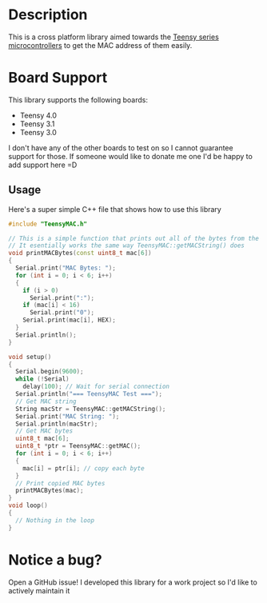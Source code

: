 # Description
This is a cross platform library aimed towards the [Teensy series microcontrollers](https://www.pjrc.com/) to get the MAC address of them easily.

# Board Support
This library supports the following boards:
- Teensy 4.0
- Teensy 3.1
- Teensy 3.0


I don't have any of the other boards to test on so I cannot guarantee support for those. If someone would like to donate me one I'd be happy to add support here =D

## Usage
Here's a super simple C++ file that shows how to use this library
```c++
#include "TeensyMAC.h"

// This is a simple function that prints out all of the bytes from the MAC address.
// It esentially works the same way TeensyMAC::getMACString() does
void printMACBytes(const uint8_t mac[6])
{
  Serial.print("MAC Bytes: ");
  for (int i = 0; i < 6; i++)
  {
    if (i > 0)
      Serial.print(":");
    if (mac[i] < 16)
      Serial.print("0");
    Serial.print(mac[i], HEX);
  }
  Serial.println();
}

void setup()
{
  Serial.begin(9600);
  while (!Serial)
    delay(100); // Wait for serial connection
  Serial.println("=== TeensyMAC Test ===");
  // Get MAC string
  String macStr = TeensyMAC::getMACString();
  Serial.print("MAC String: ");
  Serial.println(macStr);
  // Get MAC bytes
  uint8_t mac[6];
  uint8_t *ptr = TeensyMAC::getMAC();
  for (int i = 0; i < 6; i++)
  {
    mac[i] = ptr[i]; // copy each byte
  }
  // Print copied MAC bytes
  printMACBytes(mac);
}
void loop()
{
  // Nothing in the loop
}
```

# Notice a bug?
Open a GitHub issue! I developed this library for a work project so I'd like to actively maintain it